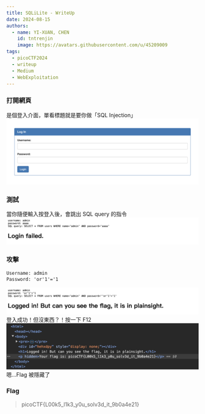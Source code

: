 ```yaml
---
title: SQLiLite - WriteUp
date: 2024-08-15
authors:
  - name: YI-XUAN, CHEN
    id: tntrenjin
    image: https://avatars.githubusercontent.com/u/45209009
tags:
  - picoCTF2024
  - writeup
  - Medium
  - WebExploitation
---
```


<!--more-->

### 打開網頁

是個登入介面，單看標題就是要你做「SQL Injection」
![](./sqlilite/2024-08-15T00.55.44.png)

### 測試

當你隨便輸入按登入後，會跳出 SQL query 的指令
![](./sqlilite/2024-08-15T00.59.19.png)

### 攻擊

```
Username: admin
Password: 'or'1'='1
```

![](./sqlilite/2024-08-15T00.58.25.png)
登入成功！但沒東西？！按一下 F12
![](./sqlilite/2024-08-15T01.06.27.png)
嗯...Flag 被隱藏了

### Flag

> picoCTF{L00k5_l1k3_y0u_solv3d_it_9b0a4e21}
